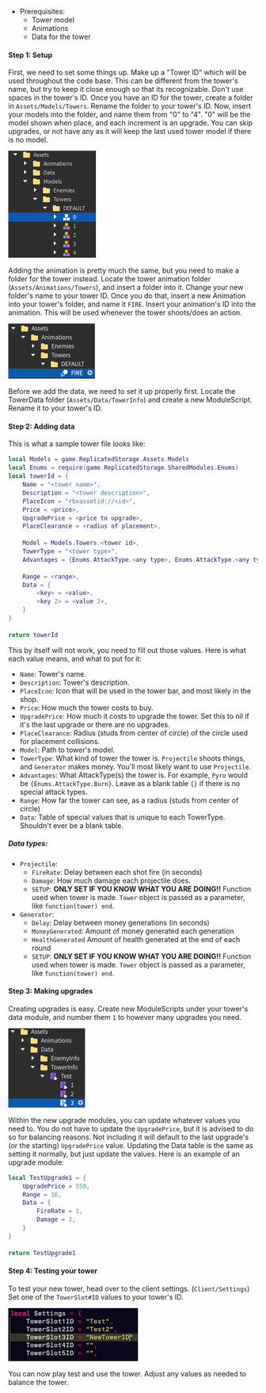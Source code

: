 - Prerequisites:
	- Tower model 
	- Animations
	- Data for the tower

#### Step 1: Setup
First, we need to set some things up. Make up a "Tower ID" which will be used throughout the code base. This can be different from the tower's name, but try to keep it close enough so that its recognizable. Don't use spaces in the tower's ID. 
Once you have an ID for the tower, create a folder in `Assets/Models/Towers`. Rename the folder to your tower's ID. Now, insert your models into the folder, and name them from "0" to "4". "0" will be the model shown when place, and each increment is an upgrade. You can skip upgrades, or not have any as it will keep the last used tower model if there is no model.

![](https://github.com/jamiww/tdmmdocs/blob/main/TowerImage2.png)

Adding the animation is pretty much the same, but you need to make a folder for the tower instead. Locate the tower animation folder (`Assets/Animations/Towers`), and insert a folder into it. Change your new folder's name to your tower ID. Once you do that, insert a new Animation into your tower's folder, and name it `FIRE`. Insert your animation's ID into the animation. This will be used whenever the tower shoots/does an action.

![](https://github.com/jamiww/tdmmdocs/blob/main/TowerSetup2.png)

Before we add the data, we need to set it up properly first. Locate the TowerData folder
(`Assets/Data/TowerInfo`) and create a new ModuleScript. Rename it to your tower's ID.

#### Step 2: Adding data
This is what a sample tower file looks like:
```lua
local Models = game.ReplicatedStorage.Assets.Models
local Enums = require(game.ReplicatedStorage.SharedModules.Enums)
local towerId = {
	Name = "<tower name>",
	Description = "<tower description>",
	PlaceIcon = "rbxassetid://<id>",
	Price = <price>, 
	UpgradePrice = <price to upgrade>, 
	PlaceClearance = <radius of placement>, 
	
	Model = Models.Towers.<tower id>,
	TowerType = "<tower type>",
	Advantages = {Enums.AttackType.<any type>, Enums.AttackType.<any type>},
	
	Range = <range>,
	Data = {
		<key> = <value>,
		<key 2> = <value 2>,
	}
}

return towerId
```
This by itself will not work, you need to fill out those values. Here is what each value means, and what to put for it:
- `Name`: Tower's name.
- `Description`: Tower's description.
- `PlaceIcon`: Icon that will be used in the tower bar, and most likely in the shop.
- `Price`: How much the tower costs to buy.
- `UpgradePrice`: How much it costs to upgrade the tower. Set this to nil if it's the last upgrade or there are no upgrades.
- `PlaceClearance`: Radius (studs from center of circle) of the circle used for placement collisions.
- `Model`: Path to tower's model.
- `TowerType`: What kind of tower the tower is. `Projectile` shoots things, and `Generator` makes money. You'll most likely want to use `Projectile`.
- `Advantages`: What AttackType(s) the tower is. For example, `Pyro` would be `{Enums.AttackType.Burn}`. Leave as a blank table `{}` if there is no special attack types.
- `Range`: How far the tower can see, as a radius (studs from center of circle)
- `Data`: Table of special values that is unique to each TowerType. Shouldn't ever be a blank table.
##### Data types:
- `Projectile`:
	- `FireRate`: Delay between each shot fire (in seconds)
	- `Damage`: How much damage each projectile does.
	- `SETUP`: **ONLY SET IF YOU KNOW WHAT YOU ARE DOING!!** Function used when tower is made. `Tower` object is passed as a parameter, like `function(tower) end`.
- `Generator`:
	- `Delay`: Delay between money generations (in seconds)
	- `MoneyGenerated`: Amount of money generated each generation
  	- `HealthGenerated` Amount of health generated at the end of each round
  	- `SETUP`: **ONLY SET IF YOU KNOW WHAT YOU ARE DOING!!** Function used when tower is made. `Tower` object is passed as a parameter, like `function(tower) end`.
#### Step 3: Making upgrades
Creating upgrades is easy. Create new ModuleScripts under your tower's data module, and number them `1` to however many upgrades you need.

![](https://github.com/jamiww/tdmmdocs/blob/main/TowerSetup3.png)

Within the new upgrade modules, you can update whatever values you need to. You do not have to update the `UpgradePrice`, but it is advised to do so for balancing reasons. Not including it will default to the last upgrade's (or the starting) `UpgradePrice` value. Updating the Data table is the same as setting it normally, but just update the values. Here is an example of an upgrade module:
```lua
local TestUpgrade1 = {
	UpgradePrice = 550,
	Range = 16,
	Data = {
		FireRate = 1,
		Damage = 2,
	}
}

return TestUpgrade1
```
#### Step 4: Testing your tower
To test your new tower, head over to the client settings. (`Client/Settings`) Set one of the `TowerSlot#ID` values to your tower's ID.

![](https://github.com/jamiww/tdmmdocs/blob/main/TowerSetup4.png)

You can now play test and use the tower. Adjust any values as needed to balance the tower.
